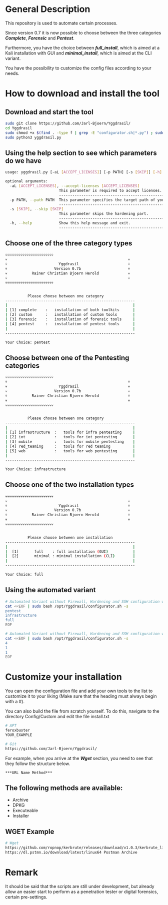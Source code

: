 # General Description

This repository is used to automate certain processes. 

Since version 0.7 it is now possible to choose between the three categories ***Complete***, ***Forensic*** and ***Pentest***.

Furthermore, you have the choice between ***full_install***, which is aimed at a Kali installation with GUI and ***minimal_install***, which is aimed at the CLI variant.

You have the possibility to customize the config files according to your needs.<br />

# How to download and install the tool
## Download and start the tool
```bash
sudo git clone https://github.com/Jarl-Bjoern/Yggdrasil/
cd Yggdrasil
sudo chmod +x $(find . -type f | grep -E "configurator.sh|*.py") ; sudo dos2unix $(find . -type f)
sudo python3 yggdrasil.py
```

## Using the help section to see which parameters do we have
```bash
usage: yggdrasil.py [-aL [ACCEPT_LICENSES]] [-p PATH] [-s [SKIP]] [-h]

optional arguments:
  -aL [ACCEPT_LICENSES], --accept-licenses [ACCEPT_LICENSES]
                        This parameter is required to accept licenses.
                        ---------------------------------------------------------------
  -p PATH, --path PATH  This parameter specifies the target path of your custom tools.
                        ---------------------------------------------------------------
  -s [SKIP], --skip [SKIP]
                        This parameter skips the hardening part.
                        ---------------------------------------------------------------
  -h, --help            Show this help message and exit.
                        ---------------------------------------------------------------
```

## Choose one of the three category types
```bash
💀💀💀💀💀💀💀💀💀💀💀💀💀💀💀💀💀💀💀💀💀💀💀💀💀
💀                                                      💀
💀                       Yggdrasil                      💀
💀                     Version 0.7b                     💀
💀           Rainer Christian Bjoern Herold             💀
💀                                                      💀
💀💀💀💀💀💀💀💀💀💀💀💀💀💀💀💀💀💀💀💀💀💀💀💀💀


          Please choose between one category
----------------------------------------------------------
|                                                        |
| [1] complete    :   installation of both toolkits      |
| [2] custom      :   installation of custom tools       |
| [3] forensic    :   installation of forensic tools     |
| [4] pentest     :   installation of pentest tools      |
|                                                        |
----------------------------------------------------------

Your Choice: pentest
```

## Choose between one of the Pentesting categories
```bash
💀💀💀💀💀💀💀💀💀💀💀💀💀💀💀💀💀💀💀💀💀💀💀💀💀
💀                                                      💀
💀                       Yggdrasil                      💀
💀                     Version 0.7b                     💀
💀           Rainer Christian Bjoern Herold             💀
💀                                                      💀
💀💀💀💀💀💀💀💀💀💀💀💀💀💀💀💀💀💀💀💀💀💀💀💀💀


          Please choose between one category
----------------------------------------------------------
|                                                        |
| [1] infrastructure  :   tools for infra pentesting     |
| [2] iot             :   tools for iot pentesting       |
| [3] mobile          :   tools for mobile pentesting    |
| [4] red_teaming     :   tools for red teaming          |
| [5] web             :   tools for web pentesting       |
|                                                        |
----------------------------------------------------------

Your Choice: infrastructure
```

## Choose one of the two installation types
```bash
💀💀💀💀💀💀💀💀💀💀💀💀💀💀💀💀💀💀💀💀💀💀💀💀💀
💀                                                      💀
💀                       Yggdrasil                      💀
💀                     Version 0.7b                     💀
💀           Rainer Christian Bjoern Herold             💀
💀                                                      💀
💀💀💀💀💀💀💀💀💀💀💀💀💀💀💀💀💀💀💀💀💀💀💀💀💀


          Please choose between one installation
----------------------------------------------------------
|                                                        |
|  [1]       full    : full installation (GUI)           |
|  [2]       minimal : minimal installation (CLI)        |
|                                                        |
----------------------------------------------------------

Your Choice: full
```

## Using the automated variant
```bash
# Automated Variant without Firewall, Hardening and SSH configuration with text
cat <<EOF | sudo bash /opt/Yggdrasil/configurator.sh -s
pentest
infrastructure
full
EOF

# Automated Variant without Firewall, Hardening and SSH configuration with numbers
cat <<EOF | sudo bash /opt/Yggdrasil/configurator.sh -s
4
1
1
EOF
```

# Customize your installation
You can open the configuration file and add your own tools to the list to customize it to your liking (Make sure that the heading must always begin with a #).

You can also build the file from scratch yourself. To do this, navigate to the directory Config/Custom and edit the file install.txt
```bash
# APT
feroxbuster
YOUR_EXAMPLE

# Git
https://github.com/Jarl-Bjoern/Yggdrasil/
```

For example, when you arrive at the ***Wget*** section, you need to see that they follow the structure below.
```
***URL Name Method***
```

## The following methods are available:
 - Archive
 - DPKG
 - Executeable
 - Installer

## WGET Example
```bash
# Wget
https://github.com/ropnop/kerbrute/releases/download/v1.0.3/kerbrute_linux_amd64 kerbrute Executeable
https://dl.pstmn.io/download/latest/linux64 Postman Archive
```

# Remark
It should be said that the scripts are still under development, but already allow an easier start to perform as a penetration tester or digital forensics, certain pre-settings.
